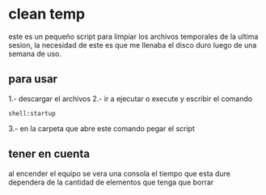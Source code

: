 # clean temp
este es un pequeño script para limpiar los archivos temporales de la ultima sesion, la necesidad de este es que me llenaba el disco duro luego de una semana de uso.

## para usar
1.- descargar el archivos
2.- ir a ejecutar o execute y escribir el comando
```
shell:startup
```
3.- en la carpeta que abre este comando pegar el script

## tener en cuenta
al encender el equipo se vera una consola el tiempo que esta dure dependera de la cantidad de elementos que tenga que borrar
